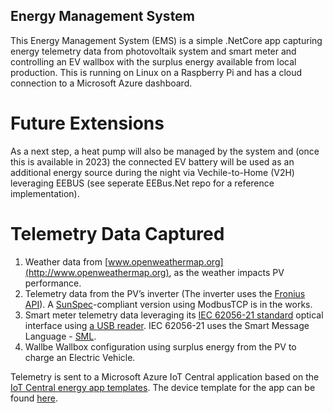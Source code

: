 ## Energy Management System

This Energy Management System (EMS) is a simple .NetCore app capturing energy telemetry data from photovoltaik system and smart meter and controlling an EV wallbox with the surplus energy available from local production. This is running on Linux on a Raspberry Pi and has a cloud connection to a Microsoft Azure dashboard. 

# Future Extensions
As a next step, a heat pump will also be managed by the system and (once this is available in 2023) the connected EV battery will be used as an additional energy source during the night via Vechile-to-Home (V2H) leveraging EEBUS (see seperate EEBus.Net repo for a reference implementation).

# Telemetry Data Captured
1. Weather data from [www.openweathermap.org](http://www.openweathermap.org), as the weather impacts PV performance.
2. Telemetry data from the PV’s inverter (The inverter uses the [Fronius API](https://www.fronius.com/en/photovoltaics/products/all-products/system-monitoring/open-interfaces/fronius-solar-api-json-)). A [SunSpec](https://sunspec.org)-compliant version using ModbusTCP is in the works.
3. Smart meter telemetry data leveraging its [IEC 62056-21 standard](https://en.wikipedia.org/wiki/IEC_62056) optical interface using [a USB reader](https://shop.weidmann-elektronik.de/index.php?page=product&info=24). IEC 62056-21 uses the Smart Message Language - [SML](https://wiki.wireshark.org/SML).
4. Wallbe Wallbox configuration using surplus energy from the PV to charge an Electric Vehicle.

Telemetry is sent to a Microsoft Azure IoT Central application based on the [IoT Central energy app templates](https://apps.azureiotcentral.com/build/energy).
The device template for the app can be found [here](./PV-Monitor.json).
